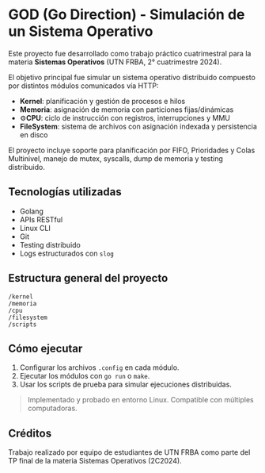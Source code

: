 # GOD (Go Direction) - Simulación de un Sistema Operativo

Este proyecto fue desarrollado como trabajo práctico cuatrimestral para la materia **Sistemas Operativos** (UTN FRBA, 2° cuatrimestre 2024).

El objetivo principal fue simular un sistema operativo distribuido compuesto por distintos módulos comunicados vía HTTP:

- **Kernel**: planificación y gestión de procesos e hilos  
- **Memoria**: asignación de memoria con particiones fijas/dinámicas  
- ⚙**CPU**: ciclo de instrucción con registros, interrupciones y MMU  
- **FileSystem**: sistema de archivos con asignación indexada y persistencia en disco

El proyecto incluye soporte para planificación por FIFO, Prioridades y Colas Multinivel, manejo de mutex, syscalls, dump de memoria y testing distribuido.

## Tecnologías utilizadas
- Golang
- APIs RESTful
- Linux CLI
- Git
- Testing distribuido
- Logs estructurados con `slog`

## Estructura general del proyecto
```
/kernel
/memoria
/cpu
/filesystem
/scripts
```

## Cómo ejecutar
1. Configurar los archivos `.config` en cada módulo.
2. Ejecutar los módulos con `go run` o `make`.
3. Usar los scripts de prueba para simular ejecuciones distribuidas.

> Implementado y probado en entorno Linux. Compatible con múltiples computadoras.

## Créditos
Trabajo realizado por equipo de estudiantes de UTN FRBA como parte del TP final de la materia Sistemas Operativos (2C2024).
